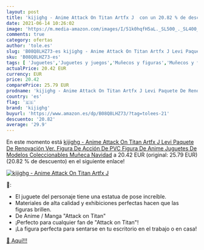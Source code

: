 ```yaml
---
layout: post
title: 'kijighg - Anime Attack On Titan Artfx J  con un 20.82 % de descuento'
date: 2021-06-14 10:26:02
image: 'https://m.media-amazon.com/images/I/51k0hqfH5aL._SL500_._SL400_.jpg'
comments: true
category: ofertas
author: 'tole.es'
slug: 'B08Q8LHZ73-es kijighg - Anime Attack On Titan Artfx J Levi Paquete De...'
sku: 'B08Q8LHZ73-es'
tags: [ 'Juguetes','Juguetes y juegos','Muñecos y figuras','Muñecos y figuras de acción','juguetes','kijighg', ]
actualPrice: 20.42 EUR
currency: EUR
price: 20.42
comparePrice: 25.79 EUR
prodname: 'kijighg - Anime Attack On Titan Artfx J Levi Paquete De Renovación Ver. Figura De Acción De PVC Figura De Anime Juguetes De Modelos Coleccionables Muñeca Navidad'
country: 'es'
flag: '🇪🇸'
brand: 'kijighg'
buyurl: 'https://www.amazon.es/dp/B08Q8LHZ73/?tag=tolees-21'
descuento: '20.82'
average: '29.9'
---
```


En este momento está [kijighg - Anime Attack On Titan Artfx J Levi Paquete De Renovación Ver. Figura De Acción De PVC Figura De Anime Juguetes De Modelos Coleccionables Muñeca Navidad](https://www.amazon.es/dp/B08Q8LHZ73/?tag=tolees-21) a 20.42 EUR (original: 25.79 EUR) (20.82 %  de descuento) en el siguiente enlace!

[![kijighg - Anime Attack On Titan Artfx J ](https://m.media-amazon.com/images/I/51k0hqfH5aL._SL500_._SL400_.jpg)](https://www.amazon.es/dp/B08Q8LHZ73/?tag=tolees-21)

🔎:

- El juguete del personaje tiene una estatua de pose increíble.
- Materiales de alta calidad y exhibiciones perfectas hacen que las figuras brillen.
- De Anime / Manga "Attack on Titan"
- ¡Perfecto para cualquier fan de "Attack on Titan"!
- ¡La figura perfecta para sentarse en tu escritorio en el trabajo o en casa!

[🛒 Aquí!!!](https://www.amazon.es/dp/B08Q8LHZ73/?tag=tolees-21)
